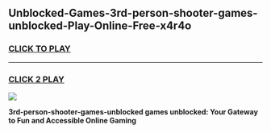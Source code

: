 
## Unblocked-Games-3rd-person-shooter-games-unblocked-Play-Online-Free-x4r4o
<h3>
<a href="https://premium76.site?title=3rd-person-shooter-games-unblocked&ref=26A">CLICK TO PLAY</a></h3>
<hr>

<h3>
<a href="https://premium76.site?title=3rd-person-shooter-games-unblocked&ref=26A">CLICK 2 PLAY</a>
  
</h3>

<a href="https://premium76.site?title=3rd-person-shooter-games-unblocked&ref=26A"><img src="https://clearcache.store/games.png"></a>


**3rd-person-shooter-games-unblocked games unblocked: Your Gateway to Fun and Accessible Online Gaming**
